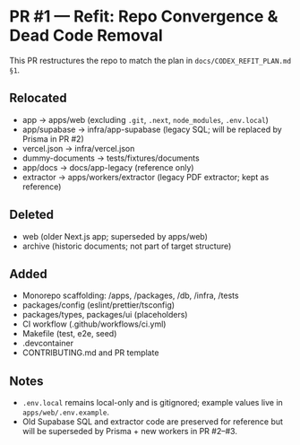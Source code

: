 # PR #1 — Refit: Repo Convergence & Dead Code Removal

This PR restructures the repo to match the plan in `docs/CODEX_REFIT_PLAN.md §1`.

## Relocated

- app → apps/web (excluding `.git`, `.next`, `node_modules`, `.env.local`)
- app/supabase → infra/app-supabase (legacy SQL; will be replaced by Prisma in PR #2)
- vercel.json → infra/vercel.json
- dummy-documents → tests/fixtures/documents
- app/docs → docs/app-legacy (reference only)
- extractor → apps/workers/extractor (legacy PDF extractor; kept as reference)

## Deleted

- web (older Next.js app; superseded by apps/web)
- archive (historic documents; not part of target structure)

## Added

- Monorepo scaffolding: /apps, /packages, /db, /infra, /tests
- packages/config (eslint/prettier/tsconfig)
- packages/types, packages/ui (placeholders)
- CI workflow (.github/workflows/ci.yml)
- Makefile (test, e2e, seed)
- .devcontainer
- CONTRIBUTING.md and PR template

## Notes

- `.env.local` remains local-only and is gitignored; example values live in `apps/web/.env.example`.
- Old Supabase SQL and extractor code are preserved for reference but will be superseded by Prisma + new workers in PR #2–#3.

